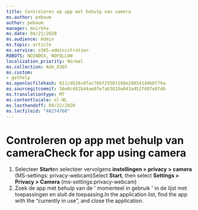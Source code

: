 ```yaml
---
title: Controleren op app met behulp van camera
ms.author: pebaum
author: pebaum
manager: mnirkhe
ms.date: 04/21/2020
ms.audience: Admin
ms.topic: article
ms.service: o365-administration
ROBOTS: NOINDEX, NOFOLLOW
localization_priority: Normal
ms.collection: Adm_O365
ms.custom:
- gethelp
ms.openlocfilehash: 611cdb28c8fac766f25583100e28854149b8f79a
ms.sourcegitcommit: 56e0cd81b44ae8fe7a63810a043a452f407e87d6
ms.translationtype: MT
ms.contentlocale: nl-NL
ms.lasthandoff: 09/22/2020
ms.locfileid: "48274760"
---
```

# <a name="check-for-app-using-camera"></a><span data-ttu-id="66d2e-102">Controleren op app met behulp van camera</span><span class="sxs-lookup"><span data-stu-id="66d2e-102">Check for app using camera</span></span>

1. <span data-ttu-id="66d2e-103">Selecteer **Start**en selecteer vervolgens **instellingen > privacy > camera** (MS-settings: privacy-webcam)</span><span class="sxs-lookup"><span data-stu-id="66d2e-103">Select **Start**, then select **Settings > Privacy > Camera** (ms-settings:privacy-webcam)</span></span>
2. <span data-ttu-id="66d2e-104">Zoek de app met behulp van de ' momenteel in gebruik ' in de lijst met toepassingen en sluit de toepassing.</span><span class="sxs-lookup"><span data-stu-id="66d2e-104">In the application list, find the app with the “currently in use”, and close the application.</span></span>
